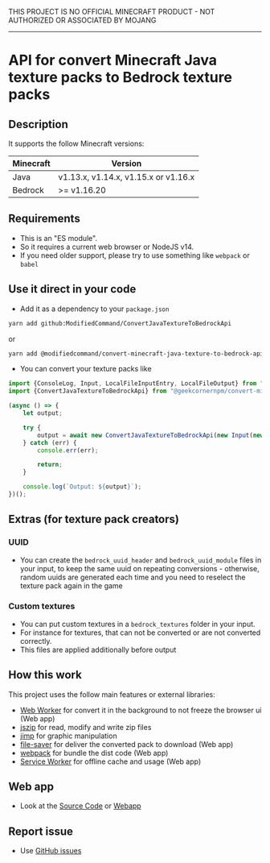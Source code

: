 THIS PROJECT IS NO OFFICIAL MINECRAFT PRODUCT - NOT AUTHORIZED OR ASSOCIATED BY MOJANG

---

# API for convert Minecraft Java texture packs to Bedrock texture packs

## Description

It supports the follow Minecraft versions:

| Minecraft | Version |
|-----------|---------|
| Java | v1.13.x, v1.14.x, v1.15.x or v1.16.x |
| Bedrock | >= v1.16.20 |

## Requirements
* This is an "ES module".
* So it requires a current web browser or NodeJS v14.
* If you need older support, please try to use something like `webpack` or `babel`

## Use it direct in your code
* Add it as a dependency to your `package.json`

```bash
yarn add github:ModifiedCommand/ConvertJavaTextureToBedrockApi
```

or

```bash
yarn add @modifiedcommand/convert-minecraft-java-texture-to-bedrock-api
```

* You can convert your texture packs like

```javascript
import {ConsoleLog, Input, LocalFileInputEntry, LocalFileOutput} from "@geekcornernpm/convert-base-api";
import {ConvertJavaTextureToBedrockApi} from "@geekcornernpm/convert-minecraft-java-texture-to-bedrock-api";

(async () => {
    let output;

    try {
        output = await new ConvertJavaTextureToBedrockApi(new Input(new LocalFileInputEntry("input/java_texture_pack.zip")), new LocalFileOutput("output/bedrock_texture_pack.mcpack"), new ConsoleLog()).convert();
    } catch (err) {
        console.err(err);

        return;
    }

    console.log(`Output: ${output}`);
})();
```

## Extras (for texture pack creators)

### UUID
* You can create the `bedrock_uuid_header` and `bedrock_uuid_module` files in your input, to keep the same uuid on repeating conversions - otherwise, random uuids are generated each time and you need to reselect the texture pack again in the game

### Custom textures
* You can put custom textures in a `bedrock_textures` folder in your input.
* For instance for textures, that can not be converted or are not converted correctly.
* This files are applied additionally before output

## How this work

This project uses the follow main features or external libraries:

* [Web Worker](https://developer.mozilla.org/docs/Web/API/Web_Workers_API) for convert it in the background to not freeze the browser ui (Web app)
* [jszip](https://www.npmjs.com/package/jszip) for read, modify and write zip files
* [jimp](https://www.npmjs.com/package/jimp) for graphic manipulation
* [file-saver](https://www.npmjs.com/package/file-saver) for deliver the converted pack to download (Web app)
* [webpack](https://www.npmjs.com/package/webpack) for bundle the dist code (Web app)
* [Service Worker](https://developer.mozilla.org/en-US/docs/Web/API/Service_Worker_API) for offline cache and usage (Web app)

## Web app
* Look at the [Source Code](https://github.com/ModifiedCommand/ConvertJavaTextureToBedrock) or [Webapp](https://modifiedcommand.github.io/ConvertJavaTextureToBedrock/)

## Report issue
* Use [GitHub issues](https://github.com/ModifiedCommand/ConvertJavaTextureToBedrock/issues/new/choose)
